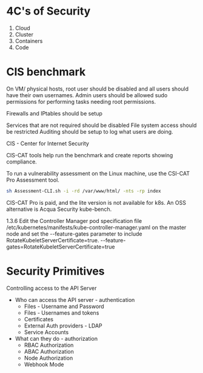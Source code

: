 # 4C's of Security

1. Cloud
2. Cluster
3. Containers
4. Code

# CIS benchmark

On VM/ physical hosts, root user should be disabled and all users should have their own usernames. Admin users should be allowed sudo permissions for performing tasks needing root permissions. 

Firewalls and IPtables should be setup

Services that are not required should be disabled
File system access should be restricted
Auditing should be setup to log what users are doing. 


CIS - Center for Internet Security

CIS-CAT tools help run the benchmark and create reports showing compliance.

To run a vulnerability assessment on the Linux machine, use the CSI-CAT Pro Assessment tool. 

```bash
sh Assessment-CLI.sh -i -rd /var/www/html/ -nts -rp index
```

CIS-CAT Pro is paid, and the lite version is not available for k8s. An OSS alternative is Acqua Security kube-bench. 

1.3.6 Edit the Controller Manager pod specification file /etc/kubernetes/manifests/kube-controller-manager.yaml
on the master node and set the --feature-gates parameter to include RotateKubeletServerCertificate=true.
--feature-gates=RotateKubeletServerCertificate=true


# Security Primitives

Controlling access to the API Server
- Who can access the API server - authentication
    - Files - Username and Password
    - Files - Usernames and tokens
    - Certificates
    - External Auth providers - LDAP
    - Service Accounts
- What can they do - authorization
    - RBAC Authorization
    - ABAC Authorization
    - Node Authorization
    - Webhook Mode